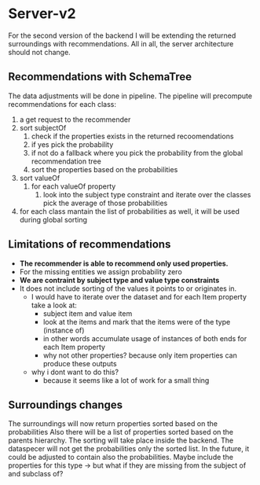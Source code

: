 # Server-v2

For the second version of the backend I will be extending the returned surroundings with recommendations.
All in all, the server architecture should not change.

## Recommendations with SchemaTree

The data adjustments will be done in pipeline.
The pipeline will precompute recommendations for each class:
  1. a get request to the recommender
  2. sort subjectOf
     1. check if the properties exists in the returned recoomendations
     2. if yes pick the probability
     3. if not do a fallback where you pick the probability from the global recommendation tree
     4. sort the properties based on the probabilities
  3. sort valueOf
     1. for each valueOf property
        1. look into the subject type constraint and iterate over the classes pick the average of those probabilities
  4. for each class mantain the list of probabilities as well, it will be used during global sorting

## Limitations of recommendations

- **The recommender is able to recommend only used properties.**
- For the missing entities we assign probability zero
- **We are contraint by subject type and value type constraints**
- It does not include sorting of the values it points to or originates in.
  - I would have to iterate over the dataset and for each Item property take a look at:
    - subject item and value item
    - look at the items and mark that the items were of the type (instance of)
    - in other words accumulate usage of instances of both ends for each Item property
    - why not other properties? because only item properties can produce these outputs
  - why i dont want to do this?
    - because it seems like a lot of work for a small thing

## Surroundings changes

The surroundings will now return properties sorted based on the probabilities
Also there will be a list of properties sorted based on the parents hierarchy.
The sorting will take place inside the backend.
The dataspecer will not get the probabilities only the sorted list.
In the future, it could be adjusted to contain also the probabilities.
Maybe include the properties for this type -> but what if they are missing from the subject of and subclass of?